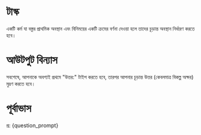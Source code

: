 # টাস্ক
একটি কর্ম যা বস্তুর প্রাথমিক অবস্থান এবং বিনিময়ের একটি ক্রমের বর্ণনা দেওয়া হলে তাদের চূড়ান্ত অবস্থান নির্ধারণ করতে হবে।

# আউটপুট বিন্যাস
সবশেষে, আপনাকে অবশ্যই প্রথমে "উত্তর:" টাইপ করতে হবে, তারপর আপনার চূড়ান্ত উত্তর (কেবলমাত্র বিকল্প অক্ষর) মুদ্রণ করতে হবে।

# পূর্বাভাস
প্র: {question_prompt}